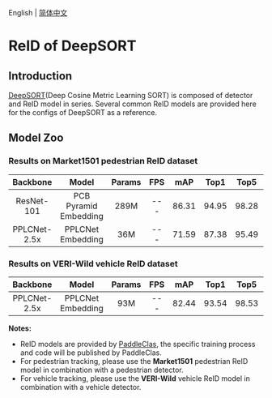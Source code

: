 English | [简体中文](README_cn.md)

# ReID of DeepSORT

## Introduction
[DeepSORT](https://arxiv.org/abs/1812.00442)(Deep Cosine Metric Learning SORT) is composed of detector and ReID model in series. Several common ReID models are provided here for the configs of DeepSORT as a reference.

## Model Zoo

### Results on Market1501 pedestrian ReID dataset

| Backbone        | Model                   |   Params   |   FPS     |    mAP    |   Top1    |   Top5    | download  |  config   |
| :-------------: |  :-----------------:    | :-------: |  :------: | :-------: | :-------: | :-------: | :-------: | :-------: |
| ResNet-101      |  PCB Pyramid Embedding  |  289M     |   ---     |   86.31   |   94.95   |   98.28   | [download](https://paddledet.bj.bcebos.com/models/mot/deepsort/deepsort_pcb_pyramid_r101.pdparams)   |   [config](./deepsort_pcb_pyramid_r101.yml)     |
| PPLCNet-2.5x    |  PPLCNet Embedding      |  36M      |   ---     |   71.59   |   87.38   |   95.49   | [download](https://paddledet.bj.bcebos.com/models/mot/deepsort/deepsort_pplcnet.pdparams)   |   [config](./deepsort_pplcnet.yml)     |

### Results on VERI-Wild vehicle ReID dataset

| Backbone        | Model                   |  Params   |   FPS     |    mAP    |   Top1    |   Top5    | download  |  config   |
| :-------------: |  :-----------------:    | :-------: |  :------: | :-------: | :-------: | :-------: | :-------: | :-------: |
| PPLCNet-2.5x    |  PPLCNet Embedding      |  93M      |   ---     |   82.44   |   93.54   |   98.53   | [download](https://paddledet.bj.bcebos.com/models/mot/deepsort/deepsort_pplcnet_vehicle.pdparams)   |   [config](./deepsort_pplcnet_vehicle.yml)     |

**Notes:**
  - ReID models are provided by [PaddleClas](https://github.com/PaddlePaddle/PaddleClas), the specific training process and code will be published by PaddleClas.
  - For pedestrian tracking, please use the **Market1501** pedestrian ReID model in combination with a pedestrian detector.
  - For vehicle tracking, please use the **VERI-Wild** vehicle ReID model in combination with a vehicle detector.
